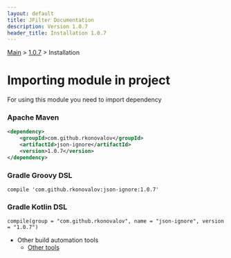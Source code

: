 ```yaml
---
layout: default
title: JFilter Documentation
description: Version 1.0.7
header_title: Installation 1.0.7
---
```


[Main](../../index.MD) > [1.0.7](../index.MD) > Installation

# Importing module in project
For using this module you need to import dependency

### Apache Maven
```xml
<dependency>
    <groupId>com.github.rkonovalov</groupId>
    <artifactId>json-ignore</artifactId>
    <version>1.0.7</version>
</dependency>
```

### Gradle Groovy DSL
```text
compile 'com.github.rkonovalov:json-ignore:1.0.7'
```

### Gradle Kotlin DSL
```text
compile(group = "com.github.rkonovalov", name = "json-ignore", version = "1.0.7")
```

* Other build automation tools
  * [Other tools](https://search.maven.org/artifact/com.github.rkonovalov/json-ignore/1.0.7/jar)